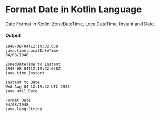 # Format Date in Kotlin Language
Date Format in Kotlin: ZoneDateTime, LocalDateTime, Instant and Date.

#### Output

```ZoneDateTime to LocalDateTime
1948-08-04T12:19:32.638
java.time.LocalDateTime
04/08/1948

ZonedDateTime to Instant
1948-08-04T12:19:32.638Z
java.time.Instant

Instant to Date
Wed Aug 04 12:19:32 UTC 1948
java.util.Date

Format Date
04/08/1948
java.lang.String
```
